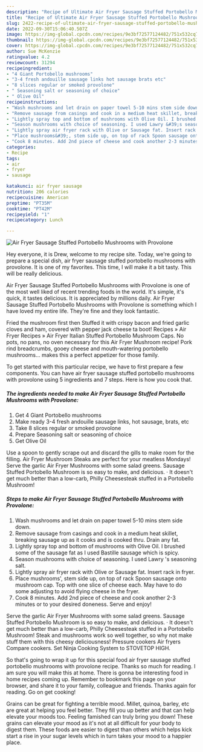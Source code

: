 ```yaml
---
description: "Recipe of Ultimate Air Fryer Sausage Stuffed Portobello Mushrooms with Provolone"
title: "Recipe of Ultimate Air Fryer Sausage Stuffed Portobello Mushrooms with Provolone"
slug: 2422-recipe-of-ultimate-air-fryer-sausage-stuffed-portobello-mushrooms-with-provolone
date: 2022-09-30T15:06:40.507Z
image: https://img-global.cpcdn.com/recipes/9e3bf72577124482/751x532cq70/air-fryer-sausage-stuffed-portobello-mushrooms-with-provolone-recipe-main-photo.jpg
thumbnail: https://img-global.cpcdn.com/recipes/9e3bf72577124482/751x532cq70/air-fryer-sausage-stuffed-portobello-mushrooms-with-provolone-recipe-main-photo.jpg
cover: https://img-global.cpcdn.com/recipes/9e3bf72577124482/751x532cq70/air-fryer-sausage-stuffed-portobello-mushrooms-with-provolone-recipe-main-photo.jpg
author: Sue McKenzie
ratingvalue: 4.2
reviewcount: 31294
recipeingredient:
- "4 Giant Portobello mushrooms"
- "3-4 fresh andouille sausage links hot sausage brats etc"
- "8 slices regular or smoked provolone"
- " Seasoning salt or seasoning of choice"
- " Olive Oil"
recipeinstructions:
- "Wash mushrooms and let drain on paper towel 5-10 mins stem side down."
- "Remove sausage from casings and cook in a medium heat skillet, breaking sausage up as it cooks and is cooked thru. Drain any fat."
- "Lightly spray top and bottom of mushrooms with Olive Oil. I brushed some of the sausage fat as I used Bastille sausage which is spicy."
- "Season mushrooms with choice of seasoning. I used Lawry &#39;s seasoning salt."
- "Lightly spray air fryer rack with Olive or Sausage fat. Insert rack in fryer."
- "Place mushrooms&#39;, stem side up, on top of rack Spoon sausage onto mushroom cap. Top with one slice of cheese each. May have to do some adjusting to avoid flying cheese in the fryer."
- "Cook 8 minutes. Add 2nd piece of cheese and cook another 2-3 minutes or to your desired doneness. Serve and enjoy!"
categories:
- Recipe
tags:
- air
- fryer
- sausage

katakunci: air fryer sausage 
nutrition: 206 calories
recipecuisine: American
preptime: "PT35M"
cooktime: "PT42M"
recipeyield: "1"
recipecategory: Lunch

---
```



![Air Fryer Sausage Stuffed Portobello Mushrooms with Provolone](https://img-global.cpcdn.com/recipes/9e3bf72577124482/751x532cq70/air-fryer-sausage-stuffed-portobello-mushrooms-with-provolone-recipe-main-photo.jpg)

Hey everyone, it is Drew, welcome to my recipe site. Today, we're going to prepare a special dish, air fryer sausage stuffed portobello mushrooms with provolone. It is one of my favorites. This time, I will make it a bit tasty. This will be really delicious.

Air Fryer Sausage Stuffed Portobello Mushrooms with Provolone is one of the most well liked of recent trending foods in the world. It's simple, it's quick, it tastes delicious. It is appreciated by millions daily. Air Fryer Sausage Stuffed Portobello Mushrooms with Provolone is something which I have loved my entire life. They're fine and they look fantastic.

Fried the mushroom first then Stuffed it with crispy bacon and fried garlic cloves and ham, covered with pepper jack cheese ta boot! Recipes » Air Fryer Recipes » Air Fryer Italian Stuffed Portobello Mushroom Caps. No pots, no pans, no oven necessary for this Air Fryer Mushroom recipe! Pork rind breadcrumbs, gooey cheese and mouth-watering portobello mushrooms… makes this a perfect appetizer for those family.


To get started with this particular recipe, we have to first prepare a few components. You can have air fryer sausage stuffed portobello mushrooms with provolone using 5 ingredients and 7 steps. Here is how you cook that.

<!--inarticleads1-->

##### The ingredients needed to make Air Fryer Sausage Stuffed Portobello Mushrooms with Provolone:

1. Get 4 Giant Portobello mushrooms
1. Make ready 3-4 fresh andouille sausage links, hot sausage, brats, etc
1. Take 8 slices regular or smoked provolone
1. Prepare  Seasoning salt or seasoning of choice
1. Get  Olive Oil


Use a spoon to gently scrape out and discard the gills to make room for the filling. Air Fryer Mushroom Steaks are perfect for your meatless Mondays! Serve the garlic Air Fryer Mushrooms with some salad greens. Sausage Stuffed Portobello Mushroom is so easy to make, and delicious. · It doesn&#39;t get much better than a low-carb, Philly Cheesesteak stuffed in a Portobello Mushroom! 

<!--inarticleads2-->

##### Steps to make Air Fryer Sausage Stuffed Portobello Mushrooms with Provolone:

1. Wash mushrooms and let drain on paper towel 5-10 mins stem side down.
1. Remove sausage from casings and cook in a medium heat skillet, breaking sausage up as it cooks and is cooked thru. Drain any fat.
1. Lightly spray top and bottom of mushrooms with Olive Oil. I brushed some of the sausage fat as I used Bastille sausage which is spicy.
1. Season mushrooms with choice of seasoning. I used Lawry &#39;s seasoning salt.
1. Lightly spray air fryer rack with Olive or Sausage fat. Insert rack in fryer.
1. Place mushrooms&#39;, stem side up, on top of rack Spoon sausage onto mushroom cap. Top with one slice of cheese each. May have to do some adjusting to avoid flying cheese in the fryer.
1. Cook 8 minutes. Add 2nd piece of cheese and cook another 2-3 minutes or to your desired doneness. Serve and enjoy!


Serve the garlic Air Fryer Mushrooms with some salad greens. Sausage Stuffed Portobello Mushroom is so easy to make, and delicious. · It doesn&#39;t get much better than a low-carb, Philly Cheesesteak stuffed in a Portobello Mushroom! Steak and mushrooms work so well together, so why not make stuff them with this cheesy deliciousness! Pressure cookers Air fryers Compare cookers. Set Ninja Cooking System to STOVETOP HIGH. 

So that's going to wrap it up for this special food air fryer sausage stuffed portobello mushrooms with provolone recipe. Thanks so much for reading. I am sure you will make this at home. There is gonna be interesting food in home recipes coming up. Remember to bookmark this page on your browser, and share it to your family, colleague and friends. Thanks again for reading. Go on get cooking!

Grains can be great for fighting a terrible mood. Millet, quinoa, barley, etc are great at helping you feel better. They fill you up better and that can help elevate your moods too. Feeling famished can truly bring you down! These grains can elevate your mood as it's not at all difficult for your body to digest them. These foods are easier to digest than others which helps kick start a rise in your sugar levels which in turn takes your mood to a happier place.
